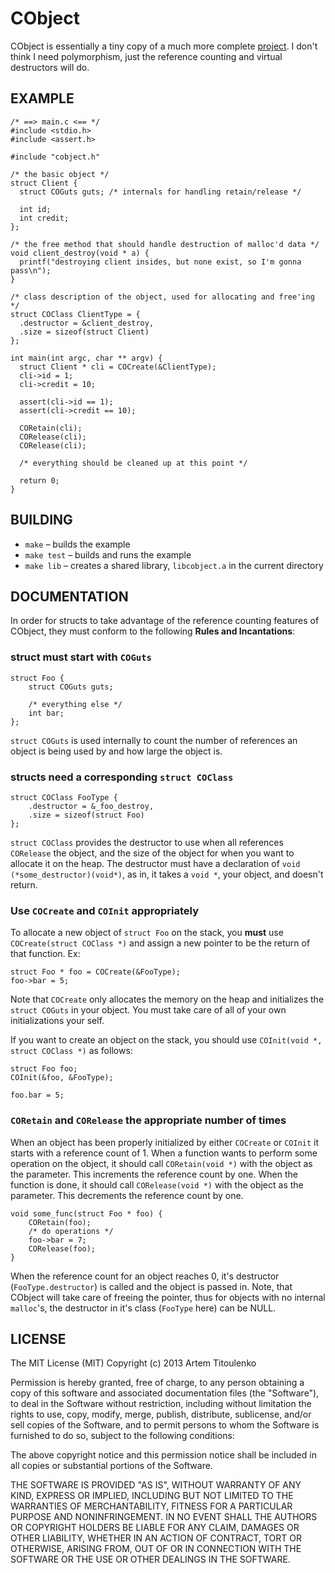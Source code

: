 # CObject

CObject is essentially a tiny copy of a much more complete [project](https://github.com/ddfreyne/cobject). I don't think I need polymorphism, just the reference counting and virtual destructors will do.

## EXAMPLE

    /* ==> main.c <== */
    #include <stdio.h>
    #include <assert.h>
    
    #include "cobject.h"
    
    /* the basic object */
    struct Client {
      struct COGuts guts; /* internals for handling retain/release */
    
      int id;
      int credit;
    };
    
    /* the free method that should handle destruction of malloc'd data */
    void client_destroy(void * a) {
      printf("destroying client insides, but none exist, so I'm gonna pass\n");
    }
    
    /* class description of the object, used for allocating and free'ing */
    struct COClass ClientType = {
      .destructor = &client_destroy,
      .size = sizeof(struct Client)
    };
    
    int main(int argc, char ** argv) {
      struct Client * cli = COCreate(&ClientType);
      cli->id = 1;
      cli->credit = 10;
    
      assert(cli->id == 1);
      assert(cli->credit == 10);
    
      CORetain(cli);
      CORelease(cli);
      CORelease(cli);
      
      /* everything should be cleaned up at this point */
    
      return 0;
    }

## BUILDING

  * `make` – builds the example
  * `make test` – builds and runs the example
  * `make lib` – creates a shared library, `libcobject.a` in the current directory 
    
## DOCUMENTATION

In order for structs to take advantage of the reference counting features of CObject, they must conform to the following **Rules and Incantations**:

### struct must start with `COGuts`

    struct Foo {
        struct COGuts guts;
        
        /* everything else */
        int bar;
    };

`struct COGuts` is used internally to count the number of references an object is being used by and how large the object is.

### structs need a corresponding `struct COClass`

    struct COClass FooType {
        .destructor = &_foo_destroy,
        .size = sizeof(struct Foo)
    };
    
`struct COClass` provides the destructor to use when all references `CORelease` the object, and the size of the object for when you want to allocate it on the heap. The destructor must have a declaration of `void (*some_destructor)(void*)`, as in, it takes a `void *`, your object, and doesn't return.

### Use `COCreate` and `COInit` appropriately

To allocate a new object of `struct Foo` on the stack, you **must** use `COCreate(struct COClass *)` and assign a new pointer to be the return of that function. Ex:

    struct Foo * foo = COCreate(&FooType);
    foo->bar = 5;
    
Note that `COCreate` only allocates the memory on the heap and initializes the `struct COGuts` in your object. You must take care of all of your own initializations your self.

If you want to create an object on the stack, you should use `COInit(void *, struct COClass *)` as follows:

    struct Foo foo;
    COInit(&foo, &FooType);
    
    foo.bar = 5;


### `CORetain` and `CORelease` the appropriate number of times

When an object has been properly initialized by either `COCreate` or `COInit` it starts with a reference count of 1. When a function wants to perform some operation on the object, it should call `CORetain(void *)` with the object as the parameter. This increments the reference count by one. When the function is done, it should call `CORelease(void *)` with the object as the parameter. This decrements the reference count by one.

    void some_func(struct Foo * foo) {
        CORetain(foo);
        /* do operations */
        foo->bar = 7;
        CORelease(foo);
    }

When the reference count for an object reaches 0, it's destructor (`FooType.destructor`) is called and the object is passed in. Note, that CObject will take care of freeing the pointer, thus for objects with no internal `malloc`'s, the destructor in it's class (`FooType` here) can be NULL.

## LICENSE

The MIT License (MIT)
Copyright (c) 2013 Artem Titoulenko

Permission is hereby granted, free of charge, to any person obtaining a copy of this software and associated documentation files (the "Software"), to deal in the Software without restriction, including without limitation the rights to use, copy, modify, merge, publish, distribute, sublicense, and/or sell copies of the Software, and to permit persons to whom the Software is furnished to do so, subject to the following conditions:

The above copyright notice and this permission notice shall be included in all copies or substantial portions of the Software.

THE SOFTWARE IS PROVIDED "AS IS", WITHOUT WARRANTY OF ANY KIND, EXPRESS OR IMPLIED, INCLUDING BUT NOT LIMITED TO THE WARRANTIES OF MERCHANTABILITY, FITNESS FOR A PARTICULAR PURPOSE AND NONINFRINGEMENT. IN NO EVENT SHALL THE AUTHORS OR COPYRIGHT HOLDERS BE LIABLE FOR ANY CLAIM, DAMAGES OR OTHER LIABILITY, WHETHER IN AN ACTION OF CONTRACT, TORT OR OTHERWISE, ARISING FROM, OUT OF OR IN CONNECTION WITH THE SOFTWARE OR THE USE OR OTHER DEALINGS IN THE SOFTWARE.
